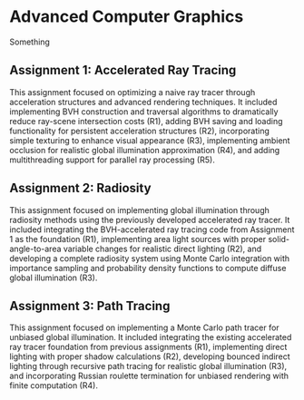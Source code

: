 # Advanced Computer Graphics

Something

## Assignment 1: Accelerated Ray Tracing

This assignment focused on optimizing a naive ray tracer through acceleration structures and advanced rendering techniques. It included implementing BVH construction and traversal algorithms to dramatically reduce ray-scene intersection costs (R1), adding BVH saving and loading functionality for persistent acceleration structures (R2), incorporating simple texturing to enhance visual appearance (R3), implementing ambient occlusion for realistic global illumination approximation (R4), and adding multithreading support for parallel ray processing (R5).

## Assignment 2: Radiosity

This assignment focused on implementing global illumination through radiosity methods using the previously developed accelerated ray tracer. It included integrating the BVH-accelerated ray tracing code from Assignment 1 as the foundation (R1), implementing area light sources with proper solid-angle-to-area variable changes for realistic direct lighting (R2), and developing a complete radiosity system using Monte Carlo integration with importance sampling and probability density functions to compute diffuse global illumination (R3).

## Assignment 3: Path Tracing

This assignment focused on implementing a Monte Carlo path tracer for unbiased global illumination. It included integrating the existing accelerated ray tracer foundation from previous assignments (R1), implementing direct lighting with proper shadow calculations (R2), developing bounced indirect lighting through recursive path tracing for realistic global illumination (R3), and incorporating Russian roulette termination for unbiased rendering with finite computation (R4).
